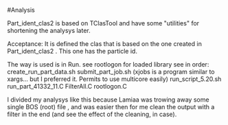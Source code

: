 #Analysis
 
Part_ident_clas2 is based on TClasTool and have some "utilities" for shortening the analysys later.

Acceptance: It is defined the clas that is based on the one created in Part_ident_clas2 . This one has the particle id.

The way is used is in Run.
see rootlogon for loaded library
see in order:
create_run_part_data.sh
submit_part_job.sh (xjobs is a program similar to xargs... but I preferred it. Permits to use multicore easily)
run_script_5.20.sh 
run_part_41332_11.C
FilterAll.C
rootlogon.C

I divided my analysys like this because Lamiaa was trowing away some single BOS (root) file , and was easier then for me clean the output with a filter in the end (and see the effect of the cleaning, in case). 
